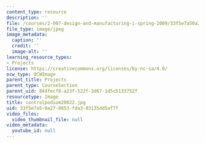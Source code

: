 ```yaml
---
content_type: resource
description: ''
file: /courses/2-007-design-and-manufacturing-i-spring-2009/33f5e7a50a278653fda303135dd5af7f_controlpodium20022.jpg
file_type: image/jpeg
image_metadata:
  caption: ''
  credit: ''
  image-alt: ''
learning_resource_types:
- Projects
license: https://creativecommons.org/licenses/by-nc-sa/4.0/
ocw_type: OCWImage
parent_title: Projects
parent_type: CourseSection
parent_uid: 84dfecf8-a23f-522f-3d67-1d5c5133752f
resourcetype: Image
title: controlpodium20022.jpg
uid: 33f5e7a5-0a27-8653-fda3-03135dd5af7f
video_files:
  video_thumbnail_file: null
video_metadata:
  youtube_id: null
---
```

